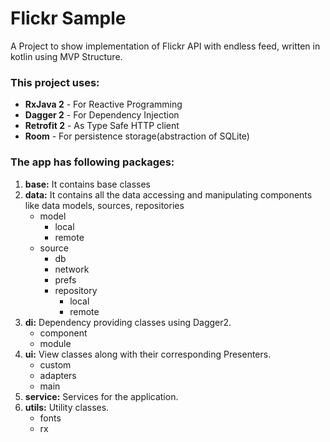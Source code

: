 # Flickr Sample
A Project to show implementation of Flickr API with endless feed, written in kotlin using MVP Structure.

### This project uses:
* **RxJava 2** - For Reactive Programming
* **Dagger 2** - For Dependency Injection
* **Retrofit 2** - As Type Safe HTTP client
* **Room** - For persistence storage(abstraction of SQLite)

### The app has following packages:
1. **base:** It contains base classes
2. **data:** It contains all the data accessing and manipulating components like data models, sources, repositories
    * model
      * local
      * remote
    * source
      * db
      * network
      * prefs
      * repository
         * local
         * remote
3. **di:** Dependency providing classes using Dagger2.
    * component
    * module
4. **ui:** View classes along with their corresponding Presenters.
    * custom
    * adapters
    * main
5. **service:** Services for the application.
6. **utils:** Utility classes.
    * fonts 
    * rx 

